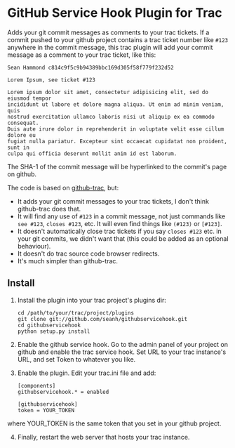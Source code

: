 GitHub Service Hook Plugin for Trac
===================================

Adds your git commit messages as comments to your trac tickets.
If a commit pushed to your github project contains a trac ticket number like
`#123` anywhere in the commit message, this trac plugin will add your commit
message as a comment to your trac ticket, like this:

    Sean Hammond c814c9f5c9b94389bbc169d305f58f779f232d52

    Lorem Ipsum, see ticket #123

    Lorem ipsum dolor sit amet, consectetur adipisicing elit, sed do eiusmod tempor
    incididunt ut labore et dolore magna aliqua. Ut enim ad minim veniam, quis
    nostrud exercitation ullamco laboris nisi ut aliquip ex ea commodo consequat.
    Duis aute irure dolor in reprehenderit in voluptate velit esse cillum dolore eu
    fugiat nulla pariatur. Excepteur sint occaecat cupidatat non proident, sunt in
    culpa qui officia deserunt mollit anim id est laborum.

The SHA-1 of the commit message will be hyperlinked to the commit's page on
github.

The code is based on
[github-trac](https://github.com/davglass/github-trac), but:

- It adds your git commit messages to your trac tickets, I don't think
  github-trac does that.
- It will find any use of `#123` in a commit message, not just commands like `see
  #123`, `closes #123`, etc. It will even find things like `(#123)` or `[#123]`.
- It doesn't automatically close trac tickets if you say `closes #123` etc. in
  your git commits, we didn't want that (this could be added as an optional
  behaviour).
- It doesn't do trac source code browser redirects.
- It's much simpler than github-trac.

## Install

1. Install the plugin into your trac project's plugins dir:

       cd /path/to/your/trac/project/plugins
       git clone git://github.com/seanh/githubservicehook.git
       cd githubservicehook
       python setup.py install

2. Enable the github service hook.  Go to the admin panel of your project on
github and enable the trac service hook. Set URL to your trac instance's URL,
and set Token to whatever you like.

3. Enable the plugin. Edit your trac.ini file and add:

       [components]
       githubservicehook.* = enabled
       
       [githubservicehook]
       token = YOUR_TOKEN

where YOUR_TOKEN is the same token that you set in your github project.

4. Finally, restart the web server that hosts your trac instance.
